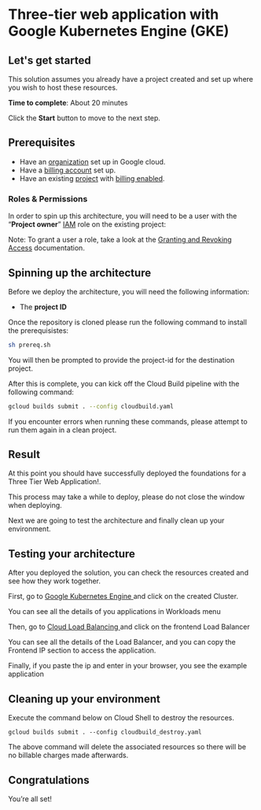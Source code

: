 # Three-tier web application with Google Kubernetes Engine (GKE)

## Let's get started

This solution assumes you already have a project created and set up where you wish to host these resources.

**Time to complete**: About 20 minutes

Click the **Start** button to move to the next step.

## Prerequisites

* Have an [organization](https://cloud.google.com/resource-manager/docs/creating-managing-organization) set up in Google cloud.
* Have a [billing account](https://cloud.google.com/billing/docs/how-to/manage-billing-account) set up.
* Have an existing [project](https://cloud.google.com/resource-manager/docs/creating-managing-projects) with [billing enabled](https://cloud.google.com/billing/docs/how-to/modify-project).

### Roles & Permissions

In order to spin up this architecture, you will need to be a user with the “__Project owner__” [IAM](https://cloud.google.com/iam) role on the existing project:

Note: To grant a user a role, take a look at the [Granting and Revoking Access](https://cloud.google.com/iam/docs/granting-changing-revoking-access#grant-single-role) documentation.

## Spinning up the architecture

Before we deploy the architecture, you will need the following information:

* The __project ID__

Once the repository is cloned please run the following command to install the prerequisistes:

```bash
sh prereq.sh
```

You will then be prompted to provide the project-id for the destination project.

After this is complete, you can kick off the Cloud Build pipeline with the following command:

```bash
gcloud builds submit . --config cloudbuild.yaml
```

If you encounter errors when running these commands, please attempt to run them again in a clean project.

## Result

At this point you should have successfully deployed the foundations for a Three Tier Web Application!.

This process may take a while to deploy, please do not close the window when deploying.

Next we are going to test the architecture and finally clean up your environment.

## Testing your architecture
After you deployed the solution, you can check the resources created and see how they work together.
 
First, go to <a href="https://console.cloud.google.com/kubernetes"> Google Kubernetes Engine <a> and click on the created Cluster.

You can see all the details of you applications in Workloads menu

Then, go to <a href="https://console.cloud.google.com/net-services/loadbalancing/list/loadBalancers"> Cloud Load Balancing </a> and click on the frontend Load Balancer

You can see all the details of the Load Balancer, and you can copy the Frontend IP section to access the application.

Finally, if you paste the ip and enter in your browser, you see the example application

## Cleaning up your environment

Execute the command below on Cloud Shell to destroy the resources.

``` {shell}
gcloud builds submit . --config cloudbuild_destroy.yaml
```

The above command will delete the associated resources so there will be no billable charges made afterwards.


## Congratulations

<walkthrough-conclusion-trophy></walkthrough-conclusion-trophy>

You’re all set!